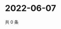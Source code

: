 # 2022-06-07

共 0 条

<!-- BEGIN WEIBO -->
<!-- 最后更新时间 Tue Jun 07 2022 01:10:17 GMT+0800 (China Standard Time) -->

<!-- END WEIBO -->

